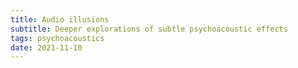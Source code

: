 ```yaml
---
title: Audio illusions
subtitle: Deeper explorations of subtle psychoacoustic effects
tags: psychoacoustics
date: 2021-11-10
---
```


<youtube-embed video="OiW8gzBGz1A" />

<youtube-embed video="fBMli2YAR8k" />

<youtube-embed video="TVsMiSrlSSc" />

<youtube-embed video="WMHyYCk7OqE" />

<youtube-embed video="YQNsCg4z6L8" />